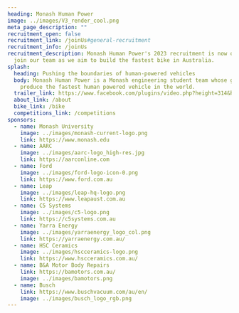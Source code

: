 ```yaml
---
heading: Monash Human Power
image: ../images/V3_render_cool.png
meta_page_description: ""
recruitment_open: false
recruitment_link: /joinUs#general-recruitment
recruitment_info: /joinUs
recruitment_description: Monash Human Power's 2023 recruitment is now open! Come
  join our team as we aim to build the fastest bike in Australia.
splash:
  heading: Pushing the boundaries of human-powered vehicles
  body: Monash Human Power is a Monash engineering student team whose goal is to
    produce the fastest human powered vehicle in the world.
  trailer_link: https://www.facebook.com/plugins/video.php?height=314&href=https%3A%2F%2Fwww.facebook.com%2FMonashHumanPower%2Fvideos%2F514883570018670%2F&show_text=false&width=560&t=0
  about_link: /about
  bike_link: /bike
  competitions_link: /competitions
sponsors:
  - name: Monash University
    image: ../images/monash-current-logo.png
    link: https://www.monash.edu
  - name: AARC
    image: ../images/aarc-logo_high-res.jpg
    link: https://aarconline.com
  - name: Ford
    image: ../images/ford-logo-icon-0.png
    link: https://www.ford.com.au
  - name: Leap
    image: ../images/leap-hq-logo.png
    link: https://www.leapaust.com.au
  - name: C5 Systems
    image: ../images/c5-logo.png
    link: https://c5systems.com.au
  - name: Yarra Energy
    image: ../images/yarraenergy_logo_col.png
    link: https://yarraenergy.com.au/
  - name: HSC Ceramics
    image: ../images/hscceramics-logo.png
    link: https://www.hscceramics.com.au/
  - name: B&A Motor Body Repairs
    link: https://bamotors.com.au/
    image: ../images/bamotors.png
  - name: Busch
    link: https://www.buschvacuum.com/au/en/
    image: ../images/busch_logo_rgb.png
---
```

